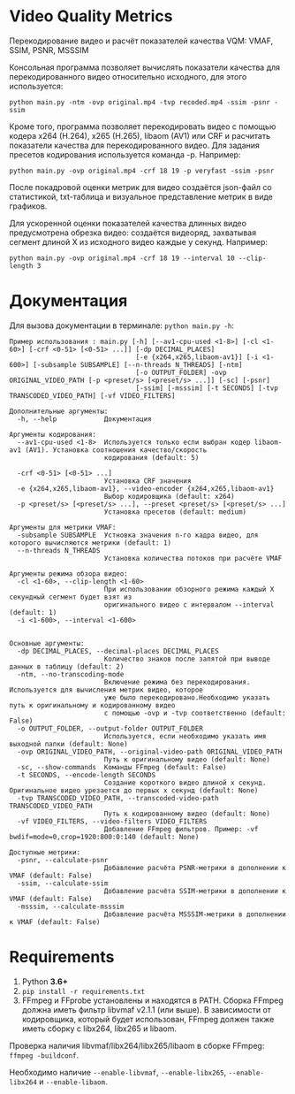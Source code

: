 # Video Quality Metrics

Перекодирование видео и расчёт показателей качества VQM: VMAF, SSIM, PSNR, MSSSIM

Консольная программа позволяет вычислять показатели качества для перекодированного видео относительно исходного, для этого используется:

  `python main.py -ntm -ovp original.mp4 -tvp recoded.mp4 -ssim -psnr -ssim`

Кроме того, программа позволяет перекодировать видео с помощью кодера x264 (H.264), x265 (H.265), libaom (AV1) или CRF и расчитать показатели качества для перекодированного видео. Для задания пресетов кодирования используется команда -p. Например:

  `python main.py -ovp original.mp4 -crf 18 19 -p veryfast -ssim -psnr`

После покадровой оценки метрик для видео создаётся json-файл со статистикой, txt-таблица и визуальное представление метрик в виде графиков.

Для ускоренной оценки показателей качества длинных видео предусмотрена обрезка видео: создаётся видеоряд, захватывая сегмент длиной X из исходного видео каждые y секунд. Например:

  `python main.py -ovp original.mp4 -crf 18 19 --interval 10 --clip-length 3`

# Документация

Для вызова документации в терминале: `python main.py -h`:

```
Пример использования : main.py [-h] [--av1-cpu-used <1-8>] [-cl <1-60>] [-crf <0-51> [<0-51> ...]] [-dp DECIMAL_PLACES]
                                [-e {x264,x265,libaom-av1}] [-i <1-600>] [-subsample SUBSAMPLE] [--n-threads N_THREADS] [-ntm]
                                [-o OUTPUT_FOLDER] -ovp ORIGINAL_VIDEO_PATH [-p <preset/s> [<preset/s> ...]] [-sc] [-psnr]
                                [-ssim] [-msssim] [-t SECONDS] [-tvp TRANSCODED_VIDEO_PATH] [-vf VIDEO_FILTERS]

Дополнительные аргументы:
  -h, --help            Документация

Аргументы кодирования:
  --av1-cpu-used <1-8>  Используется только если выбран кодер libaom-av1 (AV1). Установка соотношения качество/скорость
                        кодирования (default: 5)
                        
  -crf <0-51> [<0-51> ...]
                        Установка CRF значения
  -e {x264,x265,libaom-av1}, --video-encoder {x264,x265,libaom-av1}
                        Выбор кодировщика (default: x264)
  -p <preset/s> [<preset/s> ...], --preset <preset/s> [<preset/s> ...]
                        Установка пресетов (default: medium)

Аргументы для метрики VMAF:
  -subsample SUBSAMPLE  Устновка значения n-го кадра видео, для которого вычисляются метрики (default: 1)
  --n-threads N_THREADS
                        Установка количества потоков при расчёте VMAF

Аргументы режима обзора видео:
  -cl <1-60>, --clip-length <1-60>
                        При использовании обзорного режима каждый X секундный сегмент будет взят из
                        оригинального видео с интервалом --interval (default: 1)
  -i <1-600>, --interval <1-600>
                        

Основные аргументы:
  -dp DECIMAL_PLACES, --decimal-places DECIMAL_PLACES
                        Количество знаков после запятой при выводе данных в таблицу (default: 2)
  -ntm, --no-transcoding-mode
                        Включение режима без перекодирования. Используется для вычисления метрик видео, которое
                        уже было перекодировано.Необходимо указать путь к оригинальному и кодированному видео
                        с помощью -ovp и -tvp соответственно (default: False)
  -o OUTPUT_FOLDER, --output-folder OUTPUT_FOLDER
                        Используется, если необходимо указать имя выходной папки (default: None)
  -ovp ORIGINAL_VIDEO_PATH, --original-video-path ORIGINAL_VIDEO_PATH
                        Путь к оригинальному видео (default: None)
  -sc, --show-commands  Команды FFmpeg (default: False)
  -t SECONDS, --encode-length SECONDS
                        Создание короткого видео длиной x секунд. Оригинальное видео урезается до первых x секунд (default: None)
  -tvp TRANSCODED_VIDEO_PATH, --transcoded-video-path TRANSCODED_VIDEO_PATH
                        Путь к кодированному видео (default: None)
  -vf VIDEO_FILTERS, --video-filters VIDEO_FILTERS
                        Добавление FFmpeg фильтров. Пример: -vf bwdif=mode=0,crop=1920:800:0:140 (default: None)

Доступные метрики:
  -psnr, --calculate-psnr
                        Добавление расчёта PSNR-метрики в дополнении к VMAF (default: False)
  -ssim, --calculate-ssim
                        Добавление расчёта SSIM-метрики в дополнении к VMAF (default: False)
  -msssim, --calculate-msssim
                        Добавление расчёта MSSSIM-метрики в дополнении к VMAF (default: False)
```

# Requirements

1. Python **3.6+**
2. `pip install -r requirements.txt`
3. FFmpeg и FFprobe установлены и находятся в PATH. Сборка FFmpeg должна иметь фильтр libvmaf v2.1.1 (или выше). В зависимости от кодировщика, который будет использован, FFmpeg должен также иметь сборку с libx264, libx265 и libaom.

Проверка наличия libvmaf/libx264/libx265/libaom в сборке FFmpeg: `ffmpeg -buildconf`.

Необходимо наличие `--enable-libvmaf`, `--enable-libx265`, `--enable-libx264` и `--enable-libaom`.
